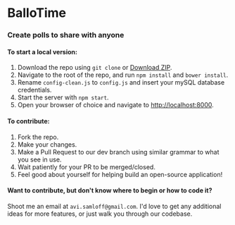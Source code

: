 # BalloTime #
### Create polls to share with anyone ###

#### To start a local version: ####
1. Download the repo using `git clone` or [Download ZIP](https://github.com/theavish/ballotime/archive/master.zip).
2. Navigate to the root of the repo, and run `npm install` and `bower install`.
3. Rename `config-clean.js` to `config.js` and insert your mySQL database credentials.
4. Start the server with `npm start`.
5. Open your browser of choice and navigate to [http://localhost:8000](http://localhost:8000).

#### To contribute: ####
1. Fork the repo.
2. Make your changes.
3. Make a Pull Request to our dev branch using similar grammar to what you see in use.
4. Wait patiently for your PR to be merged/closed.
5. Feel good about yourself for helping build an open-source application!

#### Want to contribute, but don't know where to begin or how to code it? ####
Shoot me an email at `avi.samloff@gmail.com`. I'd love to get any additional ideas for more features, or just walk you through our codebase.
